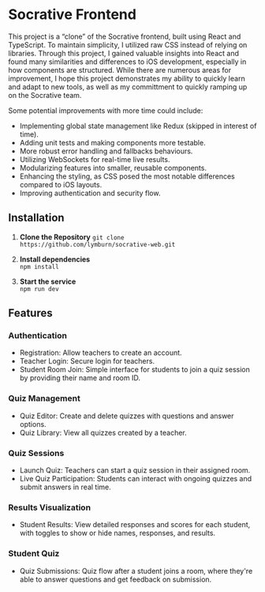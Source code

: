 # Socrative Frontend

This project is a “clone” of the Socrative frontend, built using React and TypeScript. To maintain simplicity, I utilized raw CSS instead of relying on libraries. Through this project, I gained valuable insights into React and found many similarities and differences to iOS development, especially in how components are structured. While there are numerous areas for improvement, I hope this project demonstrates my ability to quickly learn and adapt to new tools, as well as my committment to quickly ramping up on the Socrative team.

Some potential improvements with more time could include:
- Implementing global state management like Redux (skipped in interest of time).
- Adding unit tests and making components more testable.
- More robust error handling and fallbacks behaviours.
- Utilizing WebSockets for real-time live results.
- Modularizing features into smaller, reusable components.
- Enhancing the styling, as CSS posed the most notable differences compared to iOS layouts.
- Improving authentication and security flow.

## Installation

1. **Clone the Repository**
   `git clone https://github.com/lymburn/socrative-web.git`

2. **Install dependencies**  
   `npm install`

4. **Start the service**  
    `npm run dev`

## Features

### Authentication
- Registration: Allow teachers to create an account.
- Teacher Login: Secure login for teachers.
- Student Room Join: Simple interface for students to join a quiz session by providing their name and room ID.

### Quiz Management
- Quiz Editor: Create and delete quizzes with questions and answer options.
- Quiz Library: View all quizzes created by a teacher.

### Quiz Sessions
- Launch Quiz: Teachers can start a quiz session in their assigned room.
- Live Quiz Participation: Students can interact with ongoing quizzes and submit answers in real time.

### Results Visualization
- Student Results: View detailed responses and scores for each student, with toggles to show or hide names, responses, and results.

### Student Quiz
- Quiz Submissions: Quiz flow after a student joins a room, where they're able to answer questions and get feedback on submission.